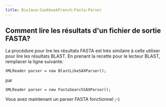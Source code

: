 ```yaml
---
title: BioJava:CookbookFrench:Fasta:Parser
---
```


Comment lire les résultats d'un fichier de sortie FASTA?
--------------------------------------------------------

La procédure pour lire les résultats FASTA est très similaire à celle
utiliser pour lire les résultats BLAST. En prenant la recette pour le
lecteur BLAST, remplacer la ligne suivante:

    XMLReader parser = new BlastLikeSAXParser();

par

    XMLReader parser = new FastaSearchSAXParser();

Vous avez maintenant un parser FASTA fonctionnel ;-)
